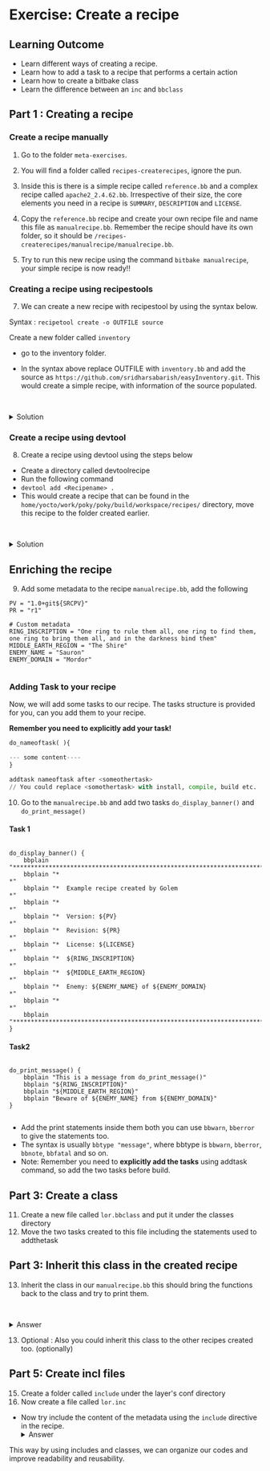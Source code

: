 # Exercise: Create a recipe
## Learning Outcome

* Learn different ways of creating a recipe.
* Learn how to add a task to a recipe that performs a certain action
* Learn how to create a bitbake class
* Learn the difference between an `inc` and `bbclass`
## Part 1 : Creating a recipe
### Create a recipe manually 

1. Go to the folder `meta-exercises`.
2. You will find a folder called `recipes-createrecipes`, ignore the pun.
3. Inside this is there is a simple recipe called `reference.bb` and a complex recipe called `apache2_2.4.62.bb`.  Irrespective of their size, the core elements you need in a recipe is 
`SUMMARY`, `DESCRIPTION` and `LICENSE`. 

5. Copy the `reference.bb` recipe  and create your own recipe file and name this file as `manualrecipe.bb`. Remember the recipe should have its own folder, so it should be `/recipes-createrecipes/manualrecipe/manualrecipe.bb`.
6. Try to run this new recipe using the command `bitbake manualrecipe`, your simple recipe is now ready!!

### Creating a recipe using recipestools
7. We can create a new recipe with recipestool by using the syntax below.
   
Syntax : `recipetool create -o OUTFILE source`
 
 Create a new folder called `inventory`

* go to the inventory folder.

* In the syntax above replace OUTFILE with `inventory.bb` and add the source as `https://github.com/sridharsabarish/easyInventory.git`. This would create a simple recipe, with information of the source populated.

   <details>
   <summary>Solution</summary>
   - `recipetool create -o inventory.bb https://github.com/sridharsabarish/easyInventory.git`
   </details>


### Create a recipe using devtool
8. Create a recipe using devtool using the steps below

* Create a directory called devtoolrecipe
* Run the following command 
* `devtool add <Recipename> .`
* This would create a recipe that can be found in the `home/yocto/work/poky/poky/build/workspace/recipes/` directory, move this recipe to the folder created earlier.

   <details>
   <summary>Solution</summary>
   - `devtool add devtoolrecipe .`
   </details>

## Enriching the recipe

9. Add some metadata to the recipe `manualrecipe.bb`, add the following 

```shell
PV = "1.0+git${SRCPV}"
PR = "r1"

# Custom metadata
RING_INSCRIPTION = "One ring to rule them all, one ring to find them, one ring to bring them all, and in the darkness bind them"
MIDDLE_EARTH_REGION = "The Shire"
ENEMY_NAME = "Sauron"
ENEMY_DOMAIN = "Mordor"


```

###  Adding Task to your recipe
Now, we will add some tasks to our recipe. The tasks structure is provided for you, can you add them to your recipe. 

**Remember you need to explicitly add your task!**

```python
do_nameoftask( ){

--- some content----
}

addtask nameoftask after <someothertask>  
// You could replace <somothertask> with install, compile, build etc.
```

10. Go to the `manualrecipe.bb` and add two tasks `do_display_banner()` and `do_print_message()`

#### Task 1

```

do_display_banner() {
    bbplain "*********************************************************************************************"
    bbplain "*                                                                                           *"
    bbplain "*  Example recipe created by Golem                                                *"
    bbplain "*                                                                                           *"
    bbplain "*  Version: ${PV}                                                                           *"
    bbplain "*  Revision: ${PR}                                                                          *"
    bbplain "*  License: ${LICENSE}                                                                      *"
    bbplain "*  ${RING_INSCRIPTION}                                                                      *"
    bbplain "*  ${MIDDLE_EARTH_REGION}                                                                   *"
    bbplain "*  Enemy: ${ENEMY_NAME} of ${ENEMY_DOMAIN}                                                  *"
    bbplain "*                                                                                           *"
    bbplain "*********************************************************************************************"
}

```



#### Task2 

```

do_print_message() {
    bbplain "This is a message from do_print_message()"
    bbplain "${RING_INSCRIPTION}"
    bbplain "${MIDDLE_EARTH_REGION}"
    bbplain "Beware of ${ENEMY_NAME} from ${ENEMY_DOMAIN}"
}


```


* Add the print statements inside them both you can use `bbwarn`, `bberror` to give the statements too.
* The syntax is usually `bbtype "message"`, where bbtype is `bbwarn`, `bberror`, `bbnote`, `bbfatal` and so on.
* Note: Remember you need to **explicitly add the tasks** using addtask command, so add the two tasks before build.

## Part 3: Create a class

11. Create a new file called `lor.bbclass` and put it under the classes directory
12. Move the two tasks created to this file including the statements used to addthetask


## Part 3: Inherit this class in the created recipe 
13. Inherit the class in our `manualrecipe.bb` this should bring the functions back to the class and try to print them.

   <details>
   <summary>Answer</summary>
   - add `inherit lor` to you manualrecipe.bb file
   </details>

13. Optional : Also you could inherit this class to the other recipes created too. (optionally)


## Part 5: Create incl files 

 15.  Create a folder called `include` under the layer's conf directory
 16. Now create a file called `lor.inc`
 - Now try include the content of the metadata using the `include` directive in the recipe.
   <details>
   <summary>Answer</summary>
   - add `require conf/include/lor.inc` to you manualrecipe.bb file
   </details>

This way by using includes and classes, we can organize our codes and improve readability  and reusability.




